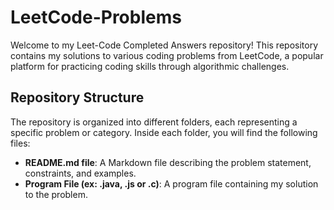# LeetCode-Problems

Welcome to my Leet-Code Completed Answers repository! This repository contains my solutions to various coding problems from LeetCode, a popular platform for practicing coding skills through algorithmic challenges.

## Repository Structure

The repository is organized into different folders, each representing a specific problem or category. Inside each folder, you will find the following files:

- **README.md file**: A Markdown file describing the problem statement, constraints, and examples.
- **Program File (ex: .java, .js or .c)**: A program file containing my solution to the problem.


